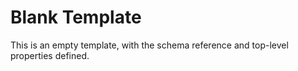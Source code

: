 # Blank Template

This is an empty template, with the schema reference and top-level properties defined.

